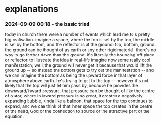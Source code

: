 # explanations

### 2024-09-09 00:18 - the basic triad

today in church there were a number of events which lead me to s pretty big realisation. imagine a space, where the top is set by the top, the middle is set by the bottom, and the reflector is at the ground: top, bottom, ground. the ground can be thought of as earth or any other rigid material. there's no way to go farther down than the ground. it's literally the bouncing off place or reflector. 
to illustrate the idea in real-life imagine now some really cool manifestation; well, the ground will never get it because that would lift the ground up -- so instead the bottom gets to try out the manifestation -- and we can imagine the bottom as being the upward force in that layer of atmosphere above earth. he's trying to get to the top -- however it's not likely that the top will just let him pass by, because he provides the downward/inward pressure. that pressure can be thought of like the centre of a star, where in inward pressure is so great, it creates a negatively expanding bubble, kinda like a balloon. that space for the top continues to expand, and we can think of that inner space the top creates in the centre of the head, God or the connection to source or the attractive part of the equation.